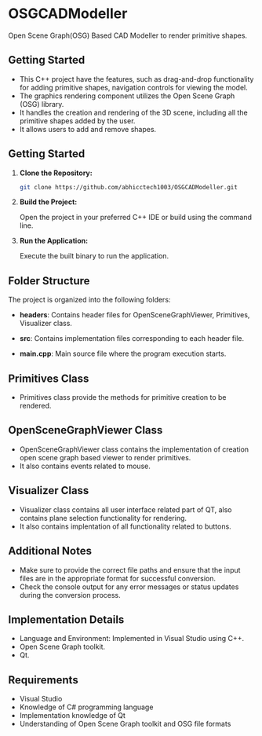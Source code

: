 # OSGCADModeller

Open Scene Graph(OSG) Based CAD Modeller to render primitive shapes. 

## Getting Started

- This C++ project have the features, such as drag-and-drop functionality for adding primitive shapes, navigation controls for viewing the model.
- The graphics rendering component utilizes the Open Scene Graph (OSG) library. 
- It handles the creation and rendering of the 3D scene, including all the primitive shapes added by the user. 
- It allows users to add and remove shapes.

## Getting Started

1. **Clone the Repository:**

    ```bash
    git clone https://github.com/abhicctech1003/OSGCADModeller.git
    ```

2. **Build the Project:**

    Open the project in your preferred C++ IDE or build using the command line.

3. **Run the Application:**

    Execute the built binary to run the application.


## Folder Structure
The project is organized into the following folders:

- **headers**: Contains header files for OpenSceneGraphViewer, Primitives, Visualizer class.
 
- **src**: Contains implementation files corresponding to each header file.

- **main.cpp**: Main source file where the program execution starts.


## Primitives Class

- Primitives class provide the methods for primitive creation to be rendered.


## OpenSceneGraphViewer Class

- OpenSceneGraphViewer class contains the implementation of creation open scene graph based viewer to render primitives.
- It also contains events related to mouse.


## Visualizer Class

- Visualizer class contains all user interface related part of QT, also contains plane selection functionality for rendering.
- It also contains implentation of all functionality related to buttons.


## Additional Notes

- Make sure to provide the correct file paths and ensure that the input files are in the appropriate format for successful conversion.
- Check the console output for any error messages or status updates during the conversion process.

## Implementation Details

- Language and Environment: Implemented in Visual Studio using C++.
- Open Scene Graph toolkit.
- Qt.

## Requirements
- Visual Studio
- Knowledge of C# programming language
- Implementation knowledge of Qt 
- Understanding of Open Scene Graph toolkit and OSG file formats
